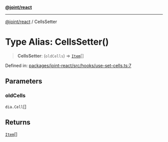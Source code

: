 [**@joint/react**](../README.md)

***

[@joint/react](../README.md) / CellsSetter

# Type Alias: CellsSetter()

> **CellsSetter**: (`oldCells`) => [`Item`](Item.md)[]

Defined in: [packages/joint-react/src/hooks/use-set-cells.ts:7](https://github.com/samuelgja/joint/blob/a91832ea2262342cf7ec1914cdb61c5629371a80/packages/joint-react/src/hooks/use-set-cells.ts#L7)

## Parameters

### oldCells

`dia.Cell`[]

## Returns

[`Item`](Item.md)[]

